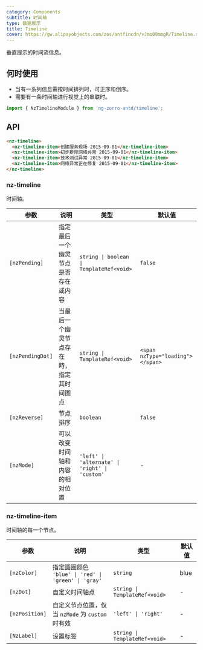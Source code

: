 ```yaml
---
category: Components
subtitle: 时间轴
type: 数据展示
title: Timeline
cover: https://gw.alipayobjects.com/zos/antfincdn/vJmo00mmgR/Timeline.svg
---
```


垂直展示的时间流信息。

## 何时使用

- 当有一系列信息需按时间排列时，可正序和倒序。
- 需要有一条时间轴进行视觉上的串联时。

```ts
import { NzTimelineModule } from 'ng-zorro-antd/timeline';
```

## API

```html
<nz-timeline>
  <nz-timeline-item>创建服务现场 2015-09-01</nz-timeline-item>
  <nz-timeline-item>初步排除网络异常 2015-09-01</nz-timeline-item>
  <nz-timeline-item>技术测试异常 2015-09-01</nz-timeline-item>
  <nz-timeline-item>网络异常正在修复 2015-09-01</nz-timeline-item>
</nz-timeline>
```

### nz-timeline

时间轴。

| 参数 | 说明 | 类型 | 默认值 |
| --- | --- | --- | --- |
| `[nzPending]` | 指定最后一个幽灵节点是否存在或内容 | `string \| boolean \| TemplateRef<void>` | `false` |
| `[nzPendingDot]` | 当最后一个幽灵节点存在時，指定其时间图点 | `string \| TemplateRef<void>` | `<span  nzType="loading"></span>` |
| `[nzReverse]` | 节点排序 | `boolean` | `false` |
| `[nzMode]` | 可以改变时间轴和内容的相对位置 | `'left' \| 'alternate' \| 'right' \| 'custom'` | - |

### nz-timeline-item

时间轴的每一个节点。

| 参数 | 说明 | 类型 | 默认值 |
| --- | --- | --- | --- |
| `[nzColor]` | 指定圆圈颜色 `'blue' \| 'red' \| 'green' \| 'gray'` | `string` | blue |
| `[nzDot]` | 自定义时间轴点 | `string \| TemplateRef<void>` | - |
| `[nzPosition]` | 自定义节点位置，仅当 `nzMode` 为 `custom` 时有效 | `'left' \| 'right'` | - |
| `[NzLabel]` | 设置标签 |  `string \| TemplateRef<void>` | - |
